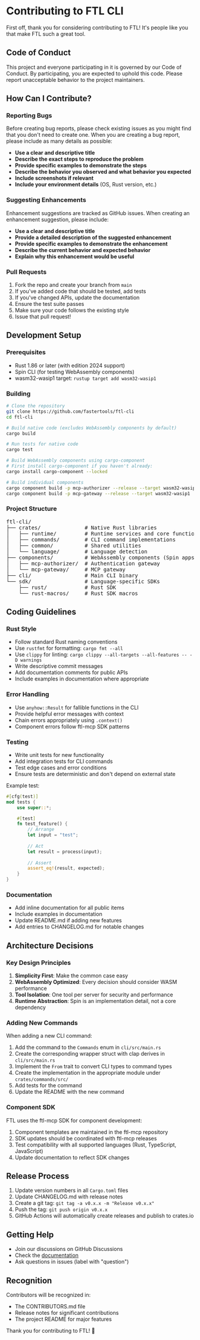 # Contributing to FTL CLI

First off, thank you for considering contributing to FTL! It's people like you that make FTL such a great tool.

## Code of Conduct

This project and everyone participating in it is governed by our Code of Conduct. By participating, you are expected to uphold this code. Please report unacceptable behavior to the project maintainers.

## How Can I Contribute?

### Reporting Bugs

Before creating bug reports, please check existing issues as you might find that you don't need to create one. When you are creating a bug report, please include as many details as possible:

- **Use a clear and descriptive title**
- **Describe the exact steps to reproduce the problem**
- **Provide specific examples to demonstrate the steps**
- **Describe the behavior you observed and what behavior you expected**
- **Include screenshots if relevant**
- **Include your environment details** (OS, Rust version, etc.)

### Suggesting Enhancements

Enhancement suggestions are tracked as GitHub issues. When creating an enhancement suggestion, please include:

- **Use a clear and descriptive title**
- **Provide a detailed description of the suggested enhancement**
- **Provide specific examples to demonstrate the enhancement**
- **Describe the current behavior and expected behavior**
- **Explain why this enhancement would be useful**

### Pull Requests

1. Fork the repo and create your branch from `main`
2. If you've added code that should be tested, add tests
3. If you've changed APIs, update the documentation
4. Ensure the test suite passes
5. Make sure your code follows the existing style
6. Issue that pull request!

## Development Setup

### Prerequisites

- Rust 1.86 or later (with edition 2024 support)
- Spin CLI (for testing WebAssembly components)
- wasm32-wasip1 target: `rustup target add wasm32-wasip1`

### Building

```bash
# Clone the repository
git clone https://github.com/fastertools/ftl-cli
cd ftl-cli

# Build native code (excludes WebAssembly components by default)
cargo build

# Run tests for native code
cargo test

# Build WebAssembly components using cargo-component
# First install cargo-component if you haven't already:
cargo install cargo-component --locked

# Build individual components
cargo component build -p mcp-authorizer --release --target wasm32-wasip1
cargo component build -p mcp-gateway --release --target wasm32-wasip1
```

### Project Structure

<pre>
ftl-cli/
├── crates/              # Native Rust libraries
│   ├── runtime/         # Runtime services and core functionality
│   ├── commands/        # CLI command implementations
│   ├── common/          # Shared utilities
│   └── language/        # Language detection
├── components/          # WebAssembly components (Spin apps)
│   ├── mcp-authorizer/  # Authentication gateway
│   └── mcp-gateway/     # MCP gateway
├── cli/                 # Main CLI binary
└── sdk/                 # Language-specific SDKs
    ├── rust/            # Rust SDK
    └── rust-macros/     # Rust SDK macros
</pre>

## Coding Guidelines

### Rust Style

- Follow standard Rust naming conventions
- Use `rustfmt` for formatting: `cargo fmt --all`
- Use `clippy` for linting: `cargo clippy --all-targets --all-features -- -D warnings`
- Write descriptive commit messages
- Add documentation comments for public APIs
- Include examples in documentation where appropriate

### Error Handling

- Use `anyhow::Result` for fallible functions in the CLI
- Provide helpful error messages with context
- Chain errors appropriately using `.context()`
- Component errors follow ftl-mcp SDK patterns

### Testing

- Write unit tests for new functionality
- Add integration tests for CLI commands
- Test edge cases and error conditions
- Ensure tests are deterministic and don't depend on external state

Example test:

```rust
#[cfg(test)]
mod tests {
    use super::*;

    #[test]
    fn test_feature() {
        // Arrange
        let input = "test";
        
        // Act
        let result = process(input);
        
        // Assert
        assert_eq!(result, expected);
    }
}
```

### Documentation

- Add inline documentation for all public items
- Include examples in documentation
- Update README.md if adding new features
- Add entries to CHANGELOG.md for notable changes

## Architecture Decisions

### Key Design Principles

1. **Simplicity First**: Make the common case easy
2. **WebAssembly Optimized**: Every decision should consider WASM performance
3. **Tool Isolation**: One tool per server for security and performance
4. **Runtime Abstraction**: Spin is an implementation detail, not a core dependency

### Adding New Commands

When adding a new CLI command:

1. Add the command to the `Commands` enum in `cli/src/main.rs`
2. Create the corresponding wrapper struct with clap derives in `cli/src/main.rs`
3. Implement the `From` trait to convert CLI types to command types
4. Create the implementation in the appropriate module under `crates/commands/src/`
5. Add tests for the command
6. Update the README with the new command

### Component SDK

FTL uses the ftl-mcp SDK for component development:

1. Component templates are maintained in the ftl-mcp repository
2. SDK updates should be coordinated with ftl-mcp releases
3. Test compatibility with all supported languages (Rust, TypeScript, JavaScript)
4. Update documentation to reflect SDK changes

## Release Process

1. Update version numbers in all `Cargo.toml` files
2. Update CHANGELOG.md with release notes
3. Create a git tag: `git tag -a v0.x.x -m "Release v0.x.x"`
4. Push the tag: `git push origin v0.x.x`
5. GitHub Actions will automatically create releases and publish to crates.io

## Getting Help

- Join our discussions on GitHub Discussions
- Check the [documentation](https://docs.ftl.dev)
- Ask questions in issues (label with "question")

## Recognition

Contributors will be recognized in:
- The CONTRIBUTORS.md file
- Release notes for significant contributions
- The project README for major features

Thank you for contributing to FTL! 🚀